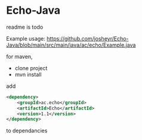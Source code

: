 # Echo-Java
readme is todo

Example usage:
https://github.com/josheyr/Echo-Java/blob/main/src/main/java/ac/echo/Example.java


for maven,
- clone project
- mvn install

add 
```xml
<dependency>
    <groupId>ac.echo</groupId>
    <artifactId>Echo</artifactId>
    <version>1.1</version>
</dependency>
```
to dependancies
